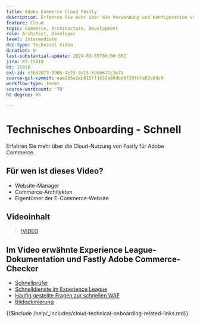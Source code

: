 ```yaml
---
title: Adobe Commerce Cloud Fastly
description: Erfahren Sie mehr über die Verwendung und Konfiguration von Adobe Commerce Cloud Fastly.
feature: Cloud
topic: Commerce, Architecture, Development
role: Architect, Developer
level: Intermediate
doc-type: Technical Video
duration: 0
last-substantial-update: 2024-03-05T00:00:00Z
jira: KT-15018
kt: 15018
exl-id: e5b82073-0905-4e25-8e15-5b66672c3e79
source-git-commit: eae2b8a2eb815ff1b32a80dbd0f29fbfa82a0dc0
workflow-type: tm+mt
source-wordcount: '70'
ht-degree: 0%

---
```


# Technisches Onboarding - Schnell

Erfahren Sie mehr über die Cloud-Nutzung von Fastly für Adobe Commerce.

## Für wen ist dieses Video?

- Website-Manager
- Commerce-Architekten
- Eigentümer der E-Commerce-Website

## Videoinhalt

>[!VIDEO](https://video.tv.adobe.com/v/3427695?learn=on)

## Im Video erwähnte Experience League-Dokumentation und Fastly Adobe Commerce-Checker

- [Schnellprüfer](https://adobe-commerce-tester.freetls.fastly.net/adobe-commerce-tester/)
- [Schnelldienste im Experience League](https://experienceleague.adobe.com/docs/commerce-cloud-service/user-guide/cdn/fastly.html)
- [Häufig gestellte Fragen zur schnellen WAF](https://experienceleague.adobe.com/docs/commerce-knowledge-base/kb/faq/web-application-firewall-waf-powered-by-fastly-the-faq.html)
- [Bildoptimierung](https://experienceleague.adobe.com/docs/commerce-operations/implementation-playbook/best-practices/development/image-optimization.html)

{{$include /help/_includes/cloud-technical-onboarding-related-links.md}}
